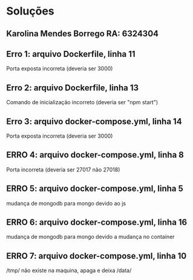 # Soluções

## Karolina Mendes Borrego RA: 6324304

## Erro 1: arquivo Dockerfile, linha 11
Porta exposta incorreta (deveria ser 3000)

## Erro 2: arquivo Dockerfile, linha 13
Comando de inicialização incorreto (deveria ser "npm start")

## Erro 3: arquivo docker-compose.yml, linha 14
Porta exposta incorreta (deveria ser 3000)

## ERRO 4: arquivo docker-compose.yml, linha 8
Porta incorreta (deveria ser 27017 não 27018)

## ERRO 5: arquivo docker-compose.yml, linha 5
mudança de mongodb para mongo devido ao js

## ERRO 6: arquivo docker-compose.yml, linha 16
mudança de mongodb para mongo devido a mudança no container

## ERRO 7: arquivo docker-compose.yml, linha 10
/tmp/ não existe na maquina, apaga e deixa /data/

